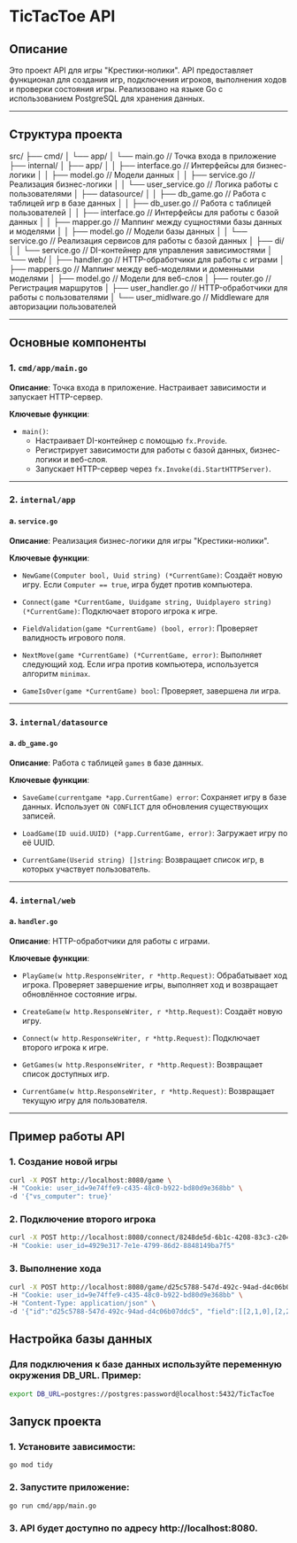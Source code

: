 # TicTacToe API

## Описание
Это проект API для игры "Крестики-нолики". API предоставляет функционал для создания игр, подключения игроков, выполнения ходов и проверки состояния игры. Реализовано на языке Go с использованием PostgreSQL для хранения данных.

---

## Структура проекта
src/
├── cmd/
│   └── app/
│       └── main.go          // Точка входа в приложение
├── internal/
│   ├── app/
│   │   ├── interface.go     // Интерфейсы для бизнес-логики
│   │   ├── model.go         // Модели данных
│   │   ├── service.go       // Реализация бизнес-логики
│   │   └── user_service.go  // Логика работы с пользователями
│   ├── datasource/
│   │   ├── db_game.go       // Работа с таблицей игр в базе данных
│   │   ├── db_user.go       // Работа с таблицей пользователей
│   │   ├── interface.go     // Интерфейсы для работы с базой данных
│   │   ├── mapper.go        // Маппинг между сущностями базы данных и моделями
│   │   ├── model.go         // Модели базы данных
│   │   └── service.go       // Реализация сервисов для работы с базой данных
│   ├── di/
│   │   └── service.go       // DI-контейнер для управления зависимостями
│   └── web/
│       ├── handler.go       // HTTP-обработчики для работы с играми
│       ├── mappers.go       // Маппинг между веб-моделями и доменными моделями
│       ├── model.go         // Модели для веб-слоя
│       ├── router.go        // Регистрация маршрутов
│       ├── user_handler.go  // HTTP-обработчики для работы с пользователями
│       └── user_midlware.go // Middleware для авторизации пользователей

---

## Основные компоненты

### 1. `cmd/app/main.go`
**Описание**: Точка входа в приложение. Настраивает зависимости и запускает HTTP-сервер.

**Ключевые функции**:
- `main()`: 
  - Настраивает DI-контейнер с помощью `fx.Provide`.
  - Регистрирует зависимости для работы с базой данных, бизнес-логики и веб-слоя.
  - Запускает HTTP-сервер через `fx.Invoke(di.StartHTTPServer)`.

---

### 2. `internal/app`

#### a. `service.go`
**Описание**: Реализация бизнес-логики для игры "Крестики-нолики".

**Ключевые функции**:
- `NewGame(Computer bool, Uuid string) (*CurrentGame)`:
  Создаёт новую игру. Если `Computer == true`, игра будет против компьютера.
  
- `Connect(game *CurrentGame, Uuidgame string, Uuidplayero string) (*CurrentGame)`:
  Подключает второго игрока к игре.

- `FieldValidation(game *CurrentGame) (bool, error)`:
  Проверяет валидность игрового поля.

- `NextMove(game *CurrentGame) (*CurrentGame, error)`:
  Выполняет следующий ход. Если игра против компьютера, используется алгоритм `minimax`.

- `GameIsOver(game *CurrentGame) bool`:
  Проверяет, завершена ли игра.

---

### 3. `internal/datasource`

#### a. `db_game.go`
**Описание**: Работа с таблицей `games` в базе данных.

**Ключевые функции**:
- `SaveGame(currentgame *app.CurrentGame) error`:
  Сохраняет игру в базе данных. Использует `ON CONFLICT` для обновления существующих записей.

- `LoadGame(ID uuid.UUID) (*app.CurrentGame, error)`:
  Загружает игру по её UUID.

- `CurrentGame(Userid string) []string`:
  Возвращает список игр, в которых участвует пользователь.

---

### 4. `internal/web`

#### a. `handler.go`
**Описание**: HTTP-обработчики для работы с играми.

**Ключевые функции**:
- `PlayGame(w http.ResponseWriter, r *http.Request)`:
  Обрабатывает ход игрока. Проверяет завершение игры, выполняет ход и возвращает обновлённое состояние игры.

- `CreateGame(w http.ResponseWriter, r *http.Request)`:
  Создаёт новую игру.

- `Connect(w http.ResponseWriter, r *http.Request)`:
  Подключает второго игрока к игре.

- `GetGames(w http.ResponseWriter, r *http.Request)`:
  Возвращает список доступных игр.

- `CurrentGame(w http.ResponseWriter, r *http.Request)`:
  Возвращает текущую игру для пользователя.

---

## Пример работы API

### 1. Создание новой игры
```bash
curl -X POST http://localhost:8080/game \
-H "Cookie: user_id=9e74ffe9-c435-48c0-b922-bd80d9e368bb" \
-d '{"vs_computer": true}'
```

### 2. Подключение второго игрока
```bash
curl -X POST http://localhost:8080/connect/8248de5d-6b1c-4208-83c3-c2049557b7e5 \
-H "Cookie: user_id=4929e317-7e1e-4799-86d2-8848149ba7f5"
```

### 3. Выполнение хода
```bash
curl -X POST http://localhost:8080/game/d25c5788-547d-492c-94ad-d4c06b07ddc5 \
-H "Cookie: user_id=9e74ffe9-c435-48c0-b922-bd80d9e368bb" \
-H "Content-Type: application/json" \
-d '{"id":"d25c5788-547d-492c-94ad-d4c06b07ddc5", "field":[[2,1,0],[2,2,1],[1,0,0]]}'
```

## Настройка базы данных
### Для подключения к базе данных используйте переменную окружения DB_URL. Пример:

```bash
export DB_URL=postgres://postgres:password@localhost:5432/TicTacToe
```

## Запуск проекта

### 1. Установите зависимости:
```
go mod tidy
```

### 2. Запустите приложение:
```bash
go run cmd/app/main.go
```

### 3. API будет доступно по адресу http://localhost:8080.
